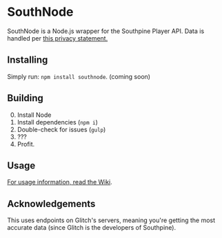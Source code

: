 # SouthNode

SouthNode is a Node.js wrapper for the Southpine Player API. Data is handled per [this privacy statement.](https://doamatto.xyz/privacy/southpine-wrappers/)

## Installing
Simply run: `npm install southnode`. (coming soon)

## Building
0. Install Node
1. Install dependencies (`npm i`)
2. Double-check for issues (`gulp`)
3. ???
4. Profit.

## Usage
[For usage information, read the Wiki](https://github.com/doamatto/southnode/wiki/Usage).

## Acknowledgements

This uses endpoints on Glitch's servers, meaning you're getting the most accurate data (since Glitch is the developers of Southpine).
